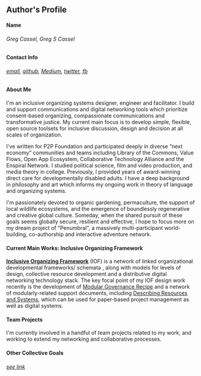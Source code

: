 ## Author's Profile 

#### Name
	
###### Greg Cassel, Greg S Cassel
	
#### Contact Info
	
###### *[email](mailto:greg.cass1@gmail.com), [github](https://github.com/gcassel), [Medium](https://medium.com/@gregcassel_21265), [twitter](https://twitter.com/gregsc1), [fb](https://www.facebook.com/gscassel)*

#### About Me
	
I'm an inclusive organizing systems designer, engineer and facilitator.  I build and support communications and digital networking tools which prioritize consent-based organizing, compassionate communications and transformative justice.  My current main focus is to develop simple, flexible, open source toolsets for inclusive discussion, design and decision at all scales of organization.  

I've written for P2P Foundation and participated deeply in diverse “next economy” communities and teams including Library of the Commons, Value Flows, Open App Ecosystem, Collaborative Technology Alliance and the Enspiral Network.  I studied political science, film and video production, and media theory in college.  Previously, I provided years of award-winning direct care for developmentally disabled adults.  I have a deep background in philosophy and art which informs my ongoing work in theory of language and organizing systems.

I'm passionately devoted to organic gardening, permaculture, the support of local wildlife ecosystems, and the emergence of boundlessly regenerative and creative global culture.  Someday, when the shared pursuit of these goals seems globally secure, resilient and effective, I hope to focus more on my dream project of "Penumbral", a massively multi-participant world-building, co-authorship and interactive adventure network.
	
#### Current Main Works: Inclusive Organizing Framework

**[Inclusive Organizing Framework](https://docs.google.com/drawings/d/1-WFMRYdueSBba1atcohX0G585zj-gBNlBvZQBqnEmEs/edit?usp=sharing)** (IOF) is a network of linked organizational developmental frameworks/ schemata , along with models for levels of design, collective resource development and a distributive digital networking technology stack.  The key focal point of my IOF design work recently is the development of [Modular Governance Recipe](https://docs.google.com/document/d/17ssWfsuaKQkytdW1q83qKzEjxrY-BoreREch46JOMQY/edit?usp=sharing) and a network of modularly-related support documents, including [Describing Resources and Systems](https://docs.google.com/document/d/1ILVbleFo65PMaF6e4qg6c617BgzLX2bW4r_c3nDhwAU/edit?usp=sharing), which can be used for paper-based project management as well as digital systems.

#### Team Projects

I'm currently involved in a handful of team projects related to my work, and working to extend my networking and collaborative processes.

#### Other Collective Goals
###### *[see link](https://github.com/gcassel/Essays/blob/master/collective-goals.md)*






